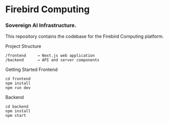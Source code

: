# Firebird Computing
### Sovereign AI Infrastructure.

This repository contains the codebase for the Firebird Computing platform.

Project Structure
```
/frontend     → Next.js web application
/backend      → API and server components
```

Getting Started
Frontend
```
cd frontend
npm install
npm run dev
```

Backend
```
cd backend
npm install
npm start
```
